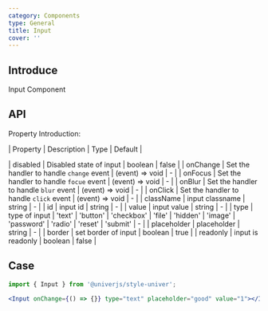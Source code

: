 ```yaml
---
category: Components
type: General
title: Input
cover: ''
---
```


## Introduce

Input Component

## API

Property Introduction:

| Property | Description | Type | Default |

| disabled | Disabled state of input | boolean | false |
| onChange | Set the handler to handle `change` event | (event) => void | - |
| onFocus | Set the handler to handle `focue` event | (event) => void | - |
| onBlur | Set the handler to handle `blur` event | (event) => void | - |
| onClick | Set the handler to handle `click` event | (event) => void | - |
| className | input classname | string | - |
| id | input id | string | - |
| value | input value | string | - |
| type | type of input | 'text' | 'button' | 'checkbox' | 'file' | 'hidden' | 'image' | 'password' | 'radio' | 'reset' | 'submit' | - |
| placeholder | placeholder | string | - |
| border | set border of input | boolean | true |
| readonly | input is readonly | boolean | false |

## Case

```jsx
import { Input } from '@univerjs/style-univer';

<Input onChange={() => {}} type="text" placeholder="good" value="1"></Input>;
```
